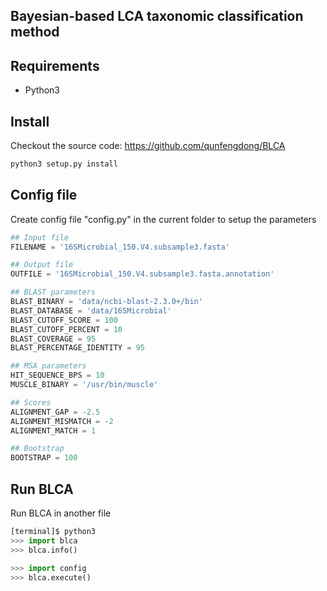 Bayesian-based LCA taxonomic classification method
--------------------------------------------------

## Requirements
* Python3

## Install
Checkout the source code: https://github.com/qunfengdong/BLCA
```python
python3 setup.py install
```
## Config file
Create config file "config.py" in the current folder to setup the parameters
```python
## Input file
FILENAME = '16SMicrobial_150.V4.subsample3.fasta'

## Output file
OUTFILE = '16SMicrobial_150.V4.subsample3.fasta.annotation'

## BLAST parameters
BLAST_BINARY = 'data/ncbi-blast-2.3.0+/bin'
BLAST_DATABASE = 'data/16SMicrobial'
BLAST_CUTOFF_SCORE = 100
BLAST_CUTOFF_PERCENT = 10
BLAST_COVERAGE = 95
BLAST_PERCENTAGE_IDENTITY = 95

## MSA parameters
HIT_SEQUENCE_BPS = 10
MUSCLE_BINARY = '/usr/bin/muscle'

## Scores
ALIGNMENT_GAP = -2.5
ALIGNMENT_MISMATCH = -2
ALIGNMENT_MATCH = 1

## Bootstrap
BOOTSTRAP = 100
```

## Run BLCA
Run BLCA in another file
```python
[terminal]$ python3
>>> import blca
>>> blca.info()

>>> import config
>>> blca.execute()
```

